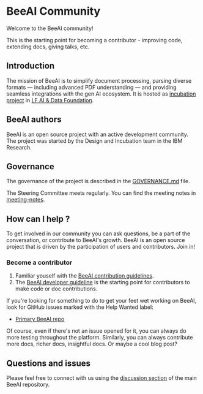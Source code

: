 # BeeAI Community

Welcome to the BeeAI community!

This is the starting point for becoming a contributor - improving code, extending docs, giving talks, etc.

## Introduction

The mission of BeeAI is to simplify document processing, parsing diverse formats — including advanced PDF understanding — and providing seamless integrations with the gen AI ecosystem.
It is hosted as [incubation project](https://lfaidata.foundation/projects/) in [LF AI & Data Foundation](https://lfaidata.foundation/).

## BeeAI authors
BeeAI is an open source project with an active development community. The project was started
by the Design and Incubation team in the IBM Research.

## Governance

The governance of the project is described in the [GOVERNANCE.md](./GOVERNANCE.md) file.

The Steering Committee meets regularly. You can find the meeting notes in [meeting-notes](./steering-commitee/meeting-notes/).

## How can I help ?

To get involved in our community you can ask questions, be a part of the conversation, or contribute to BeeAI's growth.
BeeAI is an open source project that is driven by the participation of users and contributors. Join in!

### Become a contributor

1. Familiar youself with the [BeeAI contribution guidelines](CONTRIBUTING.md).
2. The [BeeAI developer guideline](https://github.com/i-am-bee/BeeAI/blob/main/CONTRIBUTING.md#developing) is the starting point for contributors to make code or doc contributions.

If you're looking for something to do to get your feet wet working on BeeAI, look for GitHub issues
marked with the Help Wanted label:

- [Primary BeeAI repo](https://github.com/i-am-bee/BeeAI/issues)

Of course, even if there's not an issue opened for it, you can always do more
testing throughout the platform. Similarly, you can always contribute more docs, richer docs,
insightful docs. Or maybe a cool blog post?

## Questions and issues

Please feel free to connect with us using the [discussion section](https://github.com/i-am-bee/BeeAI/discussions) of the main BeeAI repository.
